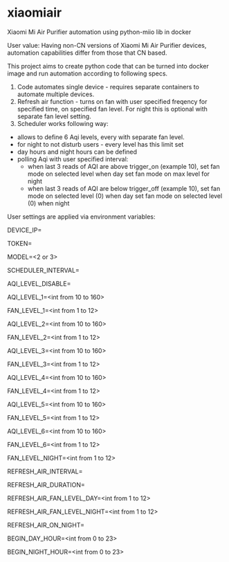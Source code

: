 # xiaomiair
Xiaomi Mi Air Purifier automation using python-miio lib in docker

User value:
Having non-CN versions of Xiaomi Mi Air Purifier devices, automation capabilities differ from those that CN based.

This project aims to create python code that can be turned into docker image and run automation according to following specs.

1. Code automates single device - requires separate containers to automate multiple devices.
2. Refresh air function - turns on fan with user specified freqency for specified time, on specified fan level. For night this is optional with separate fan level setting.
2. Scheduler works following way:
  - allows to define 6 Aqi levels, every with separate fan level.
  - for night to not disturb users - every level has this limit set
  - day hours and night hours can be defined
  - polling Aqi with user specified interval:
    - when last 3 reads of AQI are above trigger_on (example 10),  set fan mode on selected level when day
                                                                   set fan mode on max level for night
    - when last 3 reads of AQI are below trigger_off (example 10), set fan mode on selected level (0) when day
                                                                   set fan mode on selected level (0) when night

User settings are applied via environment variables:

  DEVICE_IP=<IPv4 only>
  
  TOKEN=<token>
  
  MODEL=<2 or 3>
  
  SCHEDULER_INTERVAL=<value in seconds>
  
  AQI_LEVEL_DISABLE=<must be lower than any other AQI_LEVEL_X>
  
  AQI_LEVEL_1=<int from 10 to 160>
  
  FAN_LEVEL_1=<int from 1 to 12>
  
  AQI_LEVEL_2=<int from 10 to 160>
  
  FAN_LEVEL_2=<int from 1 to 12>
  
  AQI_LEVEL_3=<int from 10 to 160>
  
  FAN_LEVEL_3=<int from 1 to 12>
  
  AQI_LEVEL_4=<int from 10 to 160>
  
  FAN_LEVEL_4=<int from 1 to 12>
  
  AQI_LEVEL_5=<int from 10 to 160>
  
  FAN_LEVEL_5=<int from 1 to 12>
  
  AQI_LEVEL_6=<int from 10 to 160>
  
  FAN_LEVEL_6=<int from 1 to 12>
  
  FAN_LEVEL_NIGHT=<int from 1 to 12>
  
  REFRESH_AIR_INTERVAL=<value in seconds>
  
  REFRESH_AIR_DURATION=<value in seconds>
  
  REFRESH_AIR_FAN_LEVEL_DAY=<int from 1 to 12>
  
  REFRESH_AIR_FAN_LEVEL_NIGHT=<int from 1 to 12>
  
  REFRESH_AIR_ON_NIGHT=<True or False>
  
  BEGIN_DAY_HOUR=<int from 0 to 23>
  
  BEGIN_NIGHT_HOUR=<int from 0 to 23>
